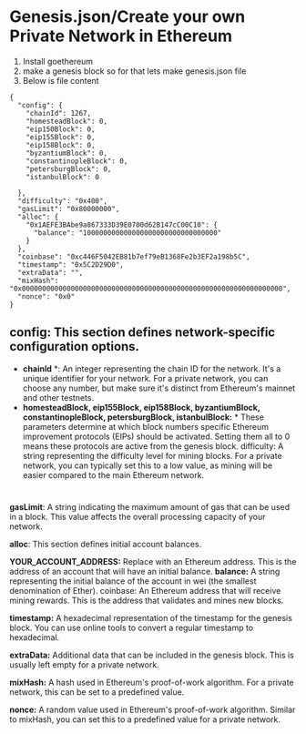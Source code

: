 # Genesis.json/Create your own Private Network in Ethereum 
 1. Install goethereum
 2. make a genesis block so for that lets make genesis.json file
 3. Below is file content

```
{
  "config": {
    "chainId": 1267,   
    "homesteadBlock": 0,
    "eip150Block": 0,
    "eip155Block": 0,
    "eip158Block": 0,
    "byzantiumBlock": 0,
    "constantinopleBlock": 0,
    "petersburgBlock": 0,
    "istanbulBlock": 0
    
  },
  "difficulty": "0x400",
  "gasLimit": "0x80000000",
  "alloc": {
    "0x1AEFE3BAbe9a867333D39E0700d62B147cC00C10": {
      "balance": "100000000000000000000000000000000"   
    }
  },
  "coinbase": "0xc446F5042EB81b7ef79eB1368Fe2b3EF2a198b5C",
  "timestamp": "0x5C2D29D0",   
  "extraData": "",
  "mixHash": "0x0000000000000000000000000000000000000000000000000000000000000000",
  "nonce": "0x0"
}
```

## config: This section defines network-specific configuration options.

* **chainId** *:
An integer representing the chain ID for the network. It's a unique identifier for your network. For a private network, you can choose any number, but make sure it's distinct from Ethereum's mainnet and other testnets.
* **homesteadBlock, eip155Block, eip158Block, byzantiumBlock, constantinopleBlock, petersburgBlock, istanbulBlock:** *
These parameters determine at which block numbers specific Ethereum improvement protocols (EIPs) should be activated. Setting them all to 0 means these protocols are active from the genesis block.
difficulty: A string representing the difficulty level for mining blocks. For a private network, you can typically set this to a low value, as mining will be easier compared to the main Ethereum network.

# 
**gasLimit**: 
A string indicating the maximum amount of gas that can be used in a block. This value affects the overall processing capacity of your network.

**alloc**: 
This section defines initial account balances.

**YOUR_ACCOUNT_ADDRESS:**
Replace with an Ethereum address. This is the address of an account that will have an initial balance.
**balance:** 
A string representing the initial balance of the account in wei (the smallest denomination of Ether).
coinbase: An Ethereum address that will receive mining rewards. This is the address that validates and mines new blocks.

**timestamp:**
A hexadecimal representation of the timestamp for the genesis block. You can use online tools to convert a regular timestamp to hexadecimal.

**extraData:** 
Additional data that can be included in the genesis block. This is usually left empty for a private network.

**mixHash:** 
A hash used in Ethereum's proof-of-work algorithm. For a private network, this can be set to a predefined value.

**nonce:** 
A random value used in Ethereum's proof-of-work algorithm. Similar to mixHash, you can set this to a predefined value for a private network.




